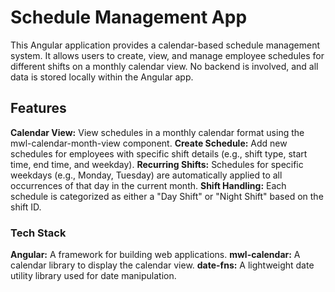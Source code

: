 <H1>Schedule Management App</H1>
<p>This Angular application provides a calendar-based schedule management system. It allows users to create, view, and manage employee schedules for different shifts on a monthly calendar view. No backend is involved, and all data is stored locally within the Angular app.</p>

<h2>Features</h2>
<p><b>Calendar View:</b> View schedules in a monthly calendar format using the mwl-calendar-month-view component.
<b>Create Schedule:</b> Add new schedules for employees with specific shift details (e.g., shift type, start time, end time, and weekday).
<b>Recurring Shifts:</b> Schedules for specific weekdays (e.g., Monday, Tuesday) are automatically applied to all occurrences of that day in the current month.
<b>Shift Handling:</b> Each schedule is categorized as either a "Day Shift" or "Night Shift" based on the shift ID.
<h3>Tech Stack</h3>
<p><b>Angular:</b> A framework for building web applications.
<b>mwl-calendar:</b> A calendar library to display the calendar view.
<b>date-fns:</b> A lightweight date utility library used for date manipulation.</p>
